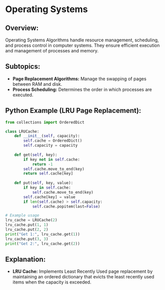 # **Operating Systems**

## **Overview:**

Operating Systems Algorithms handle resource management, scheduling, and process control in computer systems. They ensure efficient execution and management of processes and memory.

## **Subtopics:**

- **Page Replacement Algorithms:** Manage the swapping of pages between RAM and disk.
- **Process Scheduling:** Determines the order in which processes are executed.

## **Python Example (LRU Page Replacement):**

```python
from collections import OrderedDict

class LRUCache:
    def __init__(self, capacity):
        self.cache = OrderedDict()
        self.capacity = capacity
    
    def get(self, key):
        if key not in self.cache:
            return -1
        self.cache.move_to_end(key)
        return self.cache[key]
    
    def put(self, key, value):
        if key in self.cache:
            self.cache.move_to_end(key)
        self.cache[key] = value
        if len(self.cache) > self.capacity:
            self.cache.popitem(last=False)

# Example usage
lru_cache = LRUCache(2)
lru_cache.put(1, 1)
lru_cache.put(2, 2)
print("Get 1:", lru_cache.get(1))
lru_cache.put(3, 3)
print("Get 2:", lru_cache.get(2))
```

## **Explanation:**
- **LRU Cache:** Implements Least Recently Used page replacement by maintaining an ordered dictionary that evicts the least recently used items when the capacity is exceeded.


